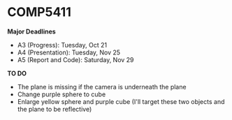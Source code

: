 # COMP5411
**Major Deadlines**
* A3 (Progress): Tuesday, Oct 21
* A4 (Presentation): Tuesday, Nov 25
* A5 (Report and Code): Saturday, Nov 29


**TO DO**
* The plane is missing if the camera is underneath the plane
* Change purple sphere to cube
* Enlarge yellow sphere and purple cube (I'll target these two objects and the plane to be reflective)

  
